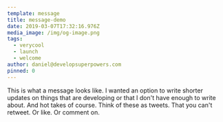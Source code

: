 ```yaml
---
template: message
title: message-demo
date: 2019-03-07T17:32:16.976Z
media_image: /img/og-image.png
tags:
  - verycool
  - launch
  - welcome
author: daniel@developsuperpowers.com
pinned: 0
---
```


This is what a message looks like. I wanted an option to write shorter updates on things that are developing or that I don't have enough to write about. And hot takes of course. Think of these as tweets. That you can't retweet. Or like. Or comment on.
